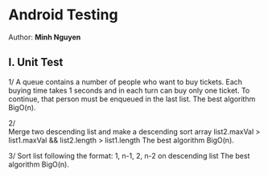 # Android Testing

Author: **Minh Nguyen**

## I. Unit Test
1/ 
    A queue contains a number of people who want to buy tickets. Each buying time takes 1 seconds
    and in each turn can buy only one ticket. To continue, that person must be enqueued in the last list.
    The best algorithm BigO(n).

2/	
	Merge two descending list and make a descending sort array
	list2.maxVal > list1.maxVal && list2.length > list1.length
	The best algorithm BigO(n).
	
3/
	Sort list following the format: 1, n-1, 2, n-2 on descending list
	The best algorithm BigO(n).
